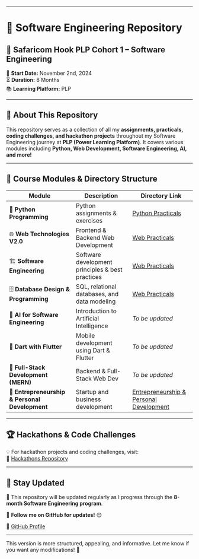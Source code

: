 

---

# 📌 Software Engineering Repository  

## 🚀 Safaricom Hook PLP Cohort 1 – Software Engineering  

📅 **Start Date:** November 2nd, 2024  
⏳ **Duration:** 8 Months  
📚 **Learning Platform:** PLP  

---

## 📖 About This Repository  

This repository serves as a collection of all my **assignments, practicals, coding challenges, and hackathon projects** throughout my Software Engineering journey at **PLP (Power Learning Platform)**. It covers various modules including **Python, Web Development, Software Engineering, AI, and more!**  

---

## 📂 Course Modules & Directory Structure  

| Module | Description | Directory Link |
|--------|------------|---------------|
| 🐍 **Python Programming** | Python assignments & exercises | [Python Practicals](https://github.com/Machuge27/SWEngineering/tree/main/python_pracs) |
| 🌐 **Web Technologies V2.0** | Frontend & Backend Web Development | [Web Practicals](https://github.com/Machuge27/SWEngineering/tree/main/web_pracs) |
| 🏗️ **Software Engineering** | Software development principles & best practices | [Web Practicals](https://github.com/Machuge27/SWEngineering/tree/main/Software_Engineering) |
| 🗄️ **Database Design & Programming** | SQL, relational databases, and data modeling | [Web Practicals](https://github.com/Machuge27/SWEngineering/tree/main/Database) |
| 🤖 **AI for Software Engineering** | Introduction to Artificial Intelligence | _To be updated_ |
| 📱 **Dart with Flutter** | Mobile development using Dart & Flutter | _To be updated_ |
| 🚀 **Full-Stack Development (MERN)** | Backend & Full-Stack Web Dev | _To be updated_ |
| 🎯 **Entrepreneurship & Personal Development** | Startup and business development | [Entrepreneurship & Personal Development](https://github.com/Machuge27/SWEngineering/tree/main/Startups) |

---

## 🏆 Hackathons & Code Challenges  

💡 For hackathon projects and coding challenges, visit:  
🔗 [Hackathons Repository](https://github.com/Machuge27/SWEngineering/tree/main/Hackathons)  

---

## 📌 Stay Updated  

📢 This repository will be updated regularly as I progress through the **8-month Software Engineering program**.  

📍 **Follow me on GitHub for updates!** 😊  

🔗 [GitHub Profile](https://github.com/Machuge27)  

---

This version is more structured, appealing, and informative. Let me know if you want any modifications! 🚀